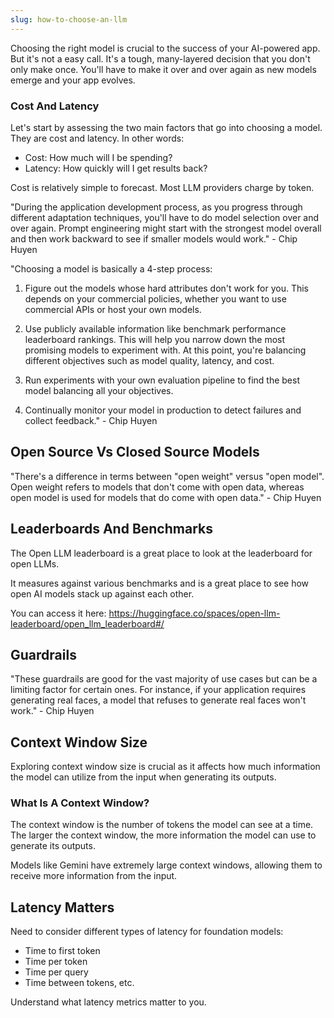 ```yaml
---
slug: how-to-choose-an-llm
---
```


Choosing the right model is crucial to the success of your AI-powered app. But it's not a easy call. It's a tough, many-layered decision that you don't only make once. You'll have to make it over and over again as new models emerge and your app evolves.

### Cost And Latency

Let's start by assessing the two main factors that go into choosing a model. They are cost and latency. In other words:

- Cost: How much will I be spending?
- Latency: How quickly will I get results back?

Cost is relatively simple to forecast. Most LLM providers charge by token.

"During the application development process, as you progress through different adaptation techniques, you'll have to do model selection over and over again. Prompt engineering might start with the strongest model overall and then work backward to see if smaller models would work." - Chip Huyen

"Choosing a model is basically a 4-step process:

1. Figure out the models whose hard attributes don't work for you. This depends on your commercial policies, whether you want to use commercial APIs or host your own models.

2. Use publicly available information like benchmark performance leaderboard rankings. This will help you narrow down the most promising models to experiment with. At this point, you're balancing different objectives such as model quality, latency, and cost.

3. Run experiments with your own evaluation pipeline to find the best model balancing all your objectives.

4. Continually monitor your model in production to detect failures and collect feedback." - Chip Huyen

## Open Source Vs Closed Source Models

"There's a difference in terms between "open weight" versus "open model". Open weight refers to models that don't come with open data, whereas open model is used for models that do come with open data." - Chip Huyen

## Leaderboards And Benchmarks

The Open LLM leaderboard is a great place to look at the leaderboard for open LLMs.

It measures against various benchmarks and is a great place to see how open AI models stack up against each other.

You can access it here: https://huggingface.co/spaces/open-llm-leaderboard/open_llm_leaderboard#/

## Guardrails

"These guardrails are good for the vast majority of use cases but can be a limiting factor for certain ones. For instance, if your application requires generating real faces, a model that refuses to generate real faces won't work." - Chip Huyen

## Context Window Size

Exploring context window size is crucial as it affects how much information the model can utilize from the input when generating its outputs.

### What Is A Context Window?

The context window is the number of tokens the model can see at a time. The larger the context window, the more information the model can use to generate its outputs.

Models like Gemini have extremely large context windows, allowing them to receive more information from the input.

## Latency Matters

Need to consider different types of latency for foundation models:

- Time to first token
- Time per token
- Time per query
- Time between tokens, etc.

Understand what latency metrics matter to you.
